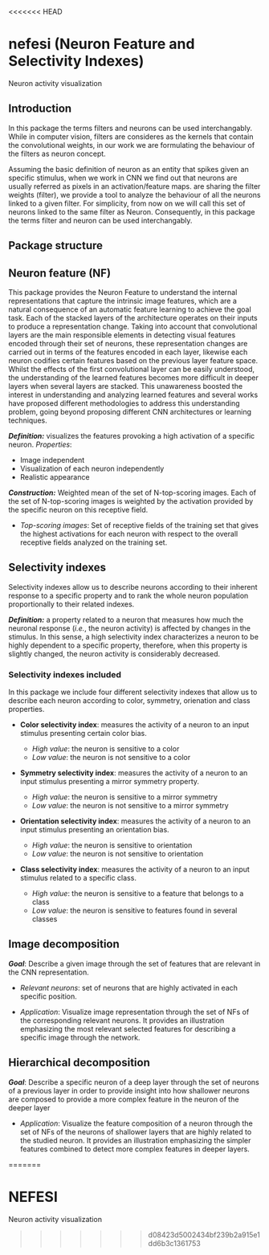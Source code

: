 <<<<<<< HEAD
# nefesi (Neuron Feature and Selectivity Indexes)
Neuron activity visualization


## Introduction

In this package the terms filters and neurons can be used interchangably. While in computer vision, filters are consideres as the kernels that contain the convolutional weights, in our work we are formulating the behaviour of the filters as neuron concept.

Assuming the basic definition of neuron as an entity that spikes given an specific stimulus, when we work in CNN we find out that neurons are usually referred as pixels in an activation/feature maps.  are sharing the filter weights (filter), we provide a tool to analyze the behaviour of all the neurons linked to a given filter. For simplicity, from now on we will call this set of neurons linked to the same filter as Neuron. Consequently, in this package the terms filter and neuron can be used interchangably.  

## Package structure


## Neuron feature (NF)
This package provides the Neuron Feature to understand the internal representations that capture the intrinsic image features, which are a natural consequence of an automatic feature learning to achieve the goal task. Each of the stacked layers of the architecture operates on their inputs to produce a representation change. Taking into account that convolutional layers are the main responsible elements in detecting visual features encoded through their set of neurons, these representation changes are carried out in terms of the features encoded in each layer, likewise each neuron codifies certain features based on the previous layer feature space. Whilst the effects of the first convolutional layer can be easily understood, the understanding of the learned features becomes more difficult in deeper layers when several layers are stacked. This unawareness boosted the interest in understanding and analyzing learned features and several works have proposed different methodologies to address this understanding problem, going beyond proposing different CNN architectures or learning techniques.

_**Definition:**_ visualizes the features provoking a high activation of a specific neuron.
_Properties_: 
   * Image independent
   * Visualization of each neuron independently
   * Realistic appearance

_**Construction:**_ Weighted mean of the set of N-top-scoring images. Each of the set of N-top-scoring images is weighted by the activation provided by the specific neuron on this receptive field.

  * _Top-scoring images_: Set of receptive fields of the training set that gives the highest activations for each neuron with respect to the overall receptive fields analyzed on the training set.


## Selectivity indexes
Selectivity indexes allow us to describe neurons according to their inherent response to a specific property and to rank the whole neuron population proportionally to their related indexes.

_**Definition:**_ a property related to a neuron that measures how much the neuronal response (*i.e.*, the neuron activity) is affected by changes in the stimulus. In this sense, a high selectivity index characterizes a neuron to be highly dependent to a specific property, therefore, when this property is slightly changed, the neuron activity is considerably decreased.

### Selectivity indexes included
In this package we include four different selectivity indexes that allow us to describe each neuron according to color, symmetry, orienation and class properties.

* **Color selectivity index**: measures the activity of a neuron to an input stimulus presenting certain color bias. 
  * _High value_: the neuron is sensitive to a color
  * _Low value_: the neuron is not sensitive to a color
  
* **Symmetry selectivity index**: measures the activity of a neuron to an input stimulus presenting a mirror symmetry property.
  * _High value_:  the neuron is sensitive to a mirror symmetry
  * _Low value_: the neuron is not sensitive to a mirror symmetry
  
* **Orientation selectivity index**: measures the activity of a neuron to an input stimulus presenting an orientation bias.
  * _High value_:  the neuron is sensitive to orientation
  * _Low value_: the neuron is not sensitive to orientation
  
* **Class selectivity index**: measures the activity of a neuron to an input stimulus related to a specific class.
  * _High value_: the neuron is sensitive to a feature that belongs to a class
  * _Low value_:  the neuron is sensitive to features found in several classes




## Image decomposition
_**Goal**_: Describe a given image through the set of features that are relevant in the CNN representation.

* _Relevant neurons_: set of neurons that are highly activated in each specific position.

* _Application_: Visualize image representation through the set of NFs of the corresponding relevant neurons. It provides an illustration emphasizing the most relevant selected features for describing a specific image through the network. 

 

## Hierarchical decomposition
_**Goal**_: Describe a specific neuron of a deep layer through the set of neurons of a previous layer in order to provide insight into how shallower neurons are composed to provide a more complex feature in the neuron of the deeper layer

* _Application_: Visualize the feature composition of a neuron through the set of NFs of the neurons of shallower layers that are highly related to the studied neuron. It provides an illustration emphasizing the simpler features combined to detect more complex features in deeper layers.

=======
# NEFESI
Neuron activity visualization

>>>>>>> d08423d5002434bf239b2a915e1dd6b3c1361753
